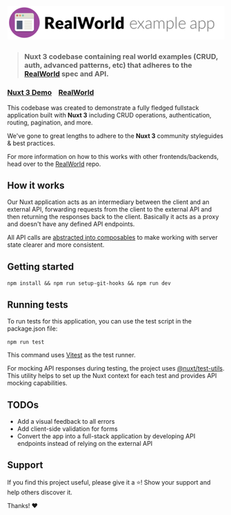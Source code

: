 # ![RealWorld Example App](logo.png)

> ### Nuxt 3 codebase containing real world examples (CRUD, auth, advanced patterns, etc) that adheres to the [RealWorld](https://github.com/gothinkster/realworld) spec and API.

### [Nuxt 3 Demo](https://nuxt3-realworld-app.vercel.app)&nbsp;&nbsp;&nbsp;&nbsp;[RealWorld](https://github.com/gothinkster/realworld)

This codebase was created to demonstrate a fully fledged fullstack application built with **Nuxt 3** including CRUD operations, authentication, routing, pagination, and more.

We've gone to great lengths to adhere to the **Nuxt 3** community styleguides & best practices.

For more information on how to this works with other frontends/backends, head over to the [RealWorld](https://github.com/gothinkster/realworld) repo.

## How it works

Our Nuxt application acts as an intermediary between the client and an external API, forwarding requests from the client to the external API and then returning the responses back to the client. Basically it acts as a proxy and doesn't have any defined API endpoints.

All API calls are [abstracted into composables](composables/api/) to make working with server state clearer and more consistent.

## Getting started

```
npm install && npm run setup-git-hooks && npm run dev
```

## Running tests

To run tests for this application, you can use the test script in the package.json file:

```
npm run test
```

This command uses [Vitest](https://vitest.dev/) as the test runner.

For mocking API responses during testing, the project uses [@nuxt/test-utils](https://github.com/nuxt/test-utils). This utility helps to set up the Nuxt context for each test and provides API mocking capabilities.

## TODOs

- Add a visual feedback to all errors
- Add client-side validation for forms
- Convert the app into a full-stack application by developing API endpoints instead of relying on the external API

## Support

If you find this project useful, please give it a ⭐️! Show your support and help others discover it.

Thanks! ❤️
